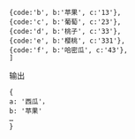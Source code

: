 ```[{code:'a', b:'西瓜', c:'3'},
{code:'b', b:'苹果', c:'13'},
{code:'c', b:'葡萄', c:'23'},
{code:'d', b:'桃子', c:'33'},
{code:'e', b:'樱桃', c:'331'},
{code:'f', b:'哈密瓜', c:'43'},
]
```

输出

```
{
a: '西瓜'，
b: '苹果'
…
}
```
